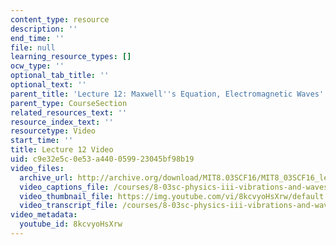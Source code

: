 ```yaml
---
content_type: resource
description: ''
end_time: ''
file: null
learning_resource_types: []
ocw_type: ''
optional_tab_title: ''
optional_text: ''
parent_title: 'Lecture 12: Maxwell''s Equation, Electromagnetic Waves'
parent_type: CourseSection
related_resources_text: ''
resource_index_text: ''
resourcetype: Video
start_time: ''
title: Lecture 12 Video
uid: c9e32e5c-0e53-a440-0599-23045bf98b19
video_files:
  archive_url: http://archive.org/download/MIT8.03SCF16/MIT8_03SCF16_lec12_300k.mp4
  video_captions_file: /courses/8-03sc-physics-iii-vibrations-and-waves-fall-2016/fd6aeccef8075f69932c9b2f9c49d8e3_8kcvyoHsXrw.vtt
  video_thumbnail_file: https://img.youtube.com/vi/8kcvyoHsXrw/default.jpg
  video_transcript_file: /courses/8-03sc-physics-iii-vibrations-and-waves-fall-2016/c43ddf394c37def59e972e74223059b2_8kcvyoHsXrw.pdf
video_metadata:
  youtube_id: 8kcvyoHsXrw
---
```


